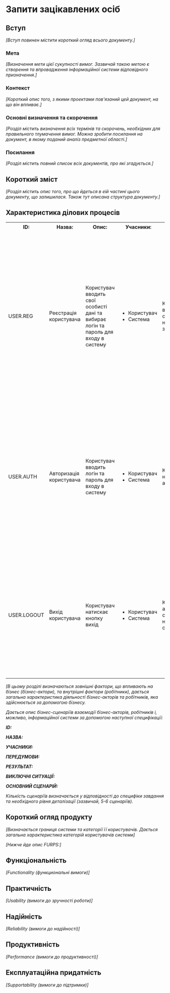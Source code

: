 # Запити зацікавлених осіб

## Вступ

*[Вступ повинен містити короткий огляд всього документу.]*

### Мета 

*[Визначення мети цієї сукупності вимог. Зазвичай такою метою є створення та впровадження 
 інформаційної системи відповідного призначення.]*

### Контекст

*[Короткий опис того, з якими проектами пов'язаний цей документ, на що він впливає.]*


### Основні визначення та скорочення

*[Розділ містить визначення всіх термінів та скорочень, необхідних для правильного
тлумачення вимог. Можна зробити посилання на документ, в якому поданий аналіз предметної області.]*


### Посилання

*[Розділ містить повний список всіх документів, про які згадується.]*


## Короткий зміст

*[Розділ містить опис того, про що йдеться в еій частині цього документу, що залишилася. 
Також тут описана структура документу.]*

## Характеристика ділових процесів
<table>
  <tr>
    <th>ID:</th>
    <th>Назва:</th>
    <th>Опис:</th>
    <th>Учасники:</th>
    <th>Передумови:</th>
    <th>Результати:</th>
    <th>Виключені ситуації:</th>
    <th>Основні сценарії:</th>
  </tr>
  <tr>
    <td>USER.REG</td>
    <td>Реєстрація користувача</td>
    <td>Користувач вводить свої особисті дані та вибирає логін та пароль для входу в систему</td>
    <td>
    <ul>
      <li>Користувач</li>
      <li>Система</li>
    </ul>
    </td>
    <td>Користувач відсутній в системі та має намір зараєструватися</td>
    <td>Користувач зареєстрований в системі</td>
    <td>
    <ul>
    <li>Користувач вже зареєстрований в системі<br><i>USER.REG.ERR.ALREADY_EXIST</i></li>
    <li>Користувач ввів некоректні дані<br><i>USER.REG.ERR.INVALID_DATA</i></li>
    </ul>
    </td>
    <td>
      <ol>
        <li>Користувач вводить свої особисті дані та вибирає логін та пароль для входу в систему</li>
        <li>Система перевіряє, чи відсутній користувач в системі</li>
        <li>Система реєструє користувача, шляхом додання всіх вказаних данних до БД</li>
        <li>Система повідомляє користувача про успішну реєстрацію</li>
      </ol>
    </td>
  </tr>
  <tr>
    <td>USER.AUTH</td>
    <td>Авторизація користувача</td>
    <td>Користувач вводить логін та пароль для входу в систему</td>
    <td>
    <ul>
      <li>Користувач</li>
      <li>Система</li>
    </ul>
    </td>
    <td>Користувач має намір авторизуватися</td>
    <td>Користувач авторизований в системі</td>
    <td>
    <ul>
    <li>Користувач ввів некоректні дані<br><i>USER.AUTH.ERR.INVALID_DATA</i></li>
    <li>Коричтувача не існує в системі<br><i>USER.AUTH.ERR.NOT_EXIST</i></li>
    </ul>
    </td>
    <td>
      <ol>
        <li>Користувач вводить логін та пароль для входу в систему</li>
        <li>Система перевіряє, чи вірні введені дані</li>
        <li>Система авторизує користувача, шляхом збереження його ідентифікатора в сесії</li>
        <li>Система повідомляє користувача про успішну авторизацію</li>
      </ol>
    </td>
  </tr>
  <tr>
    <td>USER.LOGOUT</td>
    <td>Вихід користувача</td>
    <td>Користувач натискає кнопку вихід</td>
    <td>
    <ul>
      <li>Користувач</li>
      <li>Система</li>
    </ul>
    </td>
    <td>Користувач авторизований в системі та має намір вийти з системи</td>
    <td>Користувач відсутній в системі</td>
    <td>
    <ul>
    <li>Користувач вже вийшов з системи<br><i>USER.LOGOUT.ERR.ALREADY</i></li>
    </ul>
    </td>
    <td>
      <ol>
        <li>Користувач натискає кнопку вихід</li>
        <li>Система перевіряє, чи відсутній користувач в системі</li>
        <li>Система видаляє ідентифікатор користувача з сесії</li>
        <li>Система повідомляє користувача про успішний вихід</li>
      </ol>
    </td>
</table>

*[В цьому розділі визначаються зовнішні фактори, що впливають на бізнес (бізнес-актори), 
та внутрішні фактори (робітники), дається загальна характеристика діяльності бізнес-акторів 
та робітників, яка здійснюється за допомогою бізнесу.*

*Дається опис бізнес-сценаріїв взаємодії бізнес-акторів, робітників і, можливо, інформаційної системи за допомогою наступної
специфікації:*

   
***ID:***
    
***НАЗВА:***
    
***УЧАСНИКИ:***

***ПЕРЕДУМОВИ:***

***РЕЗУЛЬТАТ:***

***ВИКЛЮЧНІ СИТУАЦІЇ:***

***ОСНОВНИЙ СЦЕНАРІЙ:***

*Кількість сценаріїв визначається у відповідності до специфіки завдання та необхідного 
рівня деталізації (зазвичай, 5-6 сценаріїв).*

## Короткий огляд продукту

*[Визначається границя системи та категорії її користувачів. Дається загальна характеристика категорій користувачів
системи]*

*[Нижче йде опис FURPS:]*


## Функціональність

*[Functionality (функциональні вимоги)]*

## Практичність

*[Usability (вимоги до зручності роботи)]*

## Надійність

*[Reliability (вимоги до надійності)]*

## Продуктивність

*[Performance (вимоги до продуктивності)]*

## Експлуатаційна придатність

*[Supportability (вимоги до підтримки)]*
